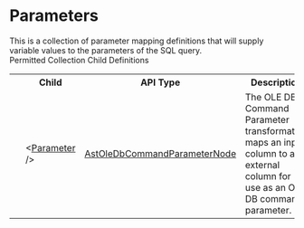 # Parameters

<div class="LanguageSummary"><div class ="SummaryItem">This is a collection of parameter mapping definitions that will supply variable values to the parameters of the SQL query.</div></div><div class="SchemaBindingGroup"><div class="SchemaBindingGroupHeader">Permitted Collection Child Definitions</div><table id="SchemaBindingList" class="SchemaBindingList"><tbody><tr><th class="SchemaBindingIconColumnHeader">&nbsp;</th><th class="SchemaBindingNameColumnHeader">Child</th><th class="SchemaBindingTypeColumnHeader">API Type</th><th class="SchemaBindingSummaryColumnHeader">Description</th></tr><tr class="cd0"><td class="SchemaBindingIcon"><div class="NotRequired" /></td><td class="SchemaBindingName"><span class="punc">&lt;</span><a href=Varigence.Languages.Biml.Transformation.AstOleDbCommandParameterNode.html">Parameter</a><span class="punc"> /&gt;</span></td><td class="SchemaBindingType"><a href="../api-reference/Varigence.Languages.Biml.Transformation.AstOleDbCommandParameterNode.html">AstOleDbCommandParameterNode</a></td><td class="SchemaBindingSummary">The OLE DB Command Parameter transformation maps an input column to an external column for use as an OLE DB command parameter.</td></tr></tbody></table></div>